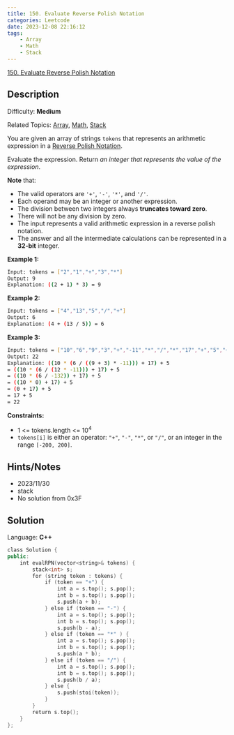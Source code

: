 ```yaml
---
title: 150. Evaluate Reverse Polish Notation
categories: Leetcode
date: 2023-12-08 22:16:12
tags:
    - Array
    - Math
    - Stack
---
```


[150\. Evaluate Reverse Polish Notation](https://leetcode.com/problems/evaluate-reverse-polish-notation/)

## Description

Difficulty: **Medium**

Related Topics: [Array](https://leetcode.com/tag/https://leetcode.com/tag/array//), [Math](https://leetcode.com/tag/https://leetcode.com/tag/math//), [Stack](https://leetcode.com/tag/https://leetcode.com/tag/stack//)

You are given an array of strings `tokens` that represents an arithmetic expression in a [Reverse Polish Notation](http://en.wikipedia.org/wiki/Reverse_Polish_notation).

Evaluate the expression. Return _an integer that represents the value of the expression_.

**Note** that:

* The valid operators are `'+'`, `'-'`, `'*'`, and `'/'`.
* Each operand may be an integer or another expression.
* The division between two integers always **truncates toward zero**.
* There will not be any division by zero.
* The input represents a valid arithmetic expression in a reverse polish notation.
* The answer and all the intermediate calculations can be represented in a **32-bit** integer.

**Example 1:**

```bash
Input: tokens = ["2","1","+","3","*"]
Output: 9
Explanation: ((2 + 1) * 3) = 9
```

**Example 2:**

```bash
Input: tokens = ["4","13","5","/","+"]
Output: 6
Explanation: (4 + (13 / 5)) = 6
```

**Example 3:**

```bash
Input: tokens = ["10","6","9","3","+","-11","*","/","*","17","+","5","+"]
Output: 22
Explanation: ((10 * (6 / ((9 + 3) * -11))) + 17) + 5
= ((10 * (6 / (12 * -11))) + 17) + 5
= ((10 * (6 / -132)) + 17) + 5
= ((10 * 0) + 17) + 5
= (0 + 17) + 5
= 17 + 5
= 22
```

**Constraints:**

* 1 <= tokens.length <= 10<sup>4</sup>
* `tokens[i]` is either an operator: `"+"`, `"-"`, `"*"`, or `"/"`, or an integer in the range `[-200, 200]`.

## Hints/Notes

* 2023/11/30
* stack
* No solution from 0x3F

## Solution

Language: **C++**

```C++
class Solution {
public:
    int evalRPN(vector<string>& tokens) {
        stack<int> s;
        for (string token : tokens) {
            if (token == "+") {
                int a = s.top(); s.pop();
                int b = s.top(); s.pop();
                s.push(a + b);
            } else if (token == "-") {
                int a = s.top(); s.pop();
                int b = s.top(); s.pop();
                s.push(b - a);
            } else if (token == "*" ) {
                int a = s.top(); s.pop();
                int b = s.top(); s.pop();
                s.push(a * b);
            } else if (token == "/") {
                int a = s.top(); s.pop();
                int b = s.top(); s.pop();
                s.push(b / a);
            } else {
                s.push(stoi(token));
            }
        }
        return s.top();
    }
};
```
